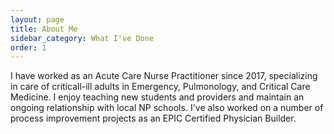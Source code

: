 ```yaml
---
layout: page
title: About Me
sidebar_category: What I've Done
order: 1
---
```


I have worked as an Acute Care Nurse Practitioner since 2017, specializing in care of criticall-ill adults in Emergency, Pulmonology, and Critical Care Medicine.  I enjoy teaching new students and providers and maintain an ongoing relationship with local NP schools.  I've also worked on a number of process improvement projects as an EPIC Certified Physician Builder.

